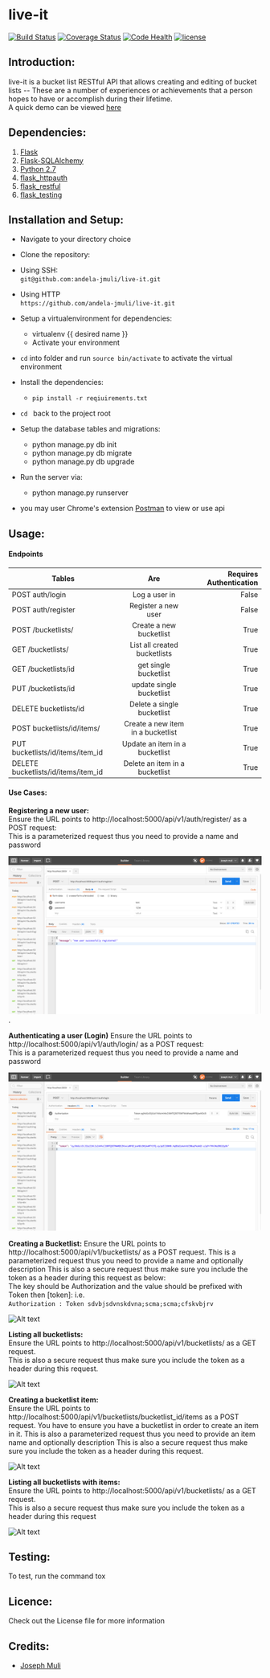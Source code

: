 
# live-it

[![Build Status](https://travis-ci.org/andela-jmuli/live-it.svg?branch=bucketlists-endpoints)](https://travis-ci.org/andela-jmuli/live-it)
[![Coverage Status](https://coveralls.io/repos/github/andela-jmuli/live-it/badge.svg?branch=users-v0.1)](https://coveralls.io/github/andela-jmuli/live-it?branch=users-v0.1)
[![Code Health](https://landscape.io/github/andela-jmuli/live-it/master/landscape.svg?style=flat)](https://landscape.io/github/andela-jmuli/live-it/master)
[![license](https://img.shields.io/github/license/mashape/apistatus.svg)]()
## Introduction:
live-it is a bucket list RESTful API that allows creating and editing of bucket lists -- These are a number of experiences or achievements that a person hopes to have or accomplish during their lifetime.  
A quick demo can be viewed [here](https://www.youtube.com/watch?v=xpzk1bfH6eM&feature=youtu.be)

## Dependencies:

1. [Flask](http://flask.pocoo.org/)
2. [Flask-SQLAlchemy]()
3. [Python 2.7](https://www.python.org/)  
4. [flask_httpauth](https://flask-httpauth.readthedocs.io/en/latest/)  
5. [flask_restful](http://flask-restful-cn.readthedocs.io/en/0.3.5/)  
6. [flask_testing](http://flask.pocoo.org/docs/0.11/testing/)

## Installation and Setup:

* Navigate to your directory choice
* Clone the repository:
 * Using SSH:  
    ``` git@github.com:andela-jmuli/live-it.git ```

 * Using HTTP  
    ``` https://github.com/andela-jmuli/live-it.git ```
* Setup a virtualenvironment for dependencies:
    * virtualenv {{ desired name }}
    * Activate your environment
* ``` cd ``` into folder and run ``` source bin/activate ``` to activate the virtual environment
* Install the dependencies:
    * ``` pip install -r reqiuirements.txt ```

* ```cd ``` back to the project root

* Setup the database tables and migrations:  

    * python manage.py db init
    * python manage.py db migrate
    * python manage.py db upgrade

* Run the server via:
    * python manage.py runserver

* you may user Chrome's extension [Postman](https://www.getpostman.com/) to view or use api

## Usage:  
#### Endpoints  


| Tables        | Are           | Requires Authentication |
| ------------- |:-------------:| -------------:|
| POST auth/login    | Log a user in | False |
| POST auth/register     | Register a new user | False |
| POST /bucketlists/ | Create a new bucketlist   | True |
| GET /bucketlists/      | List all created bucketlists | True |
| GET /bucketlists/id     | get single bucketlist | True |
| PUT /bucketlists/id | update single bucketlist | True |
| DELETE bucketlists/id      | Delete a single bucketlist | True |
| POST bucketlists/id/items/      | Create a new item in a bucketlist | True |
| PUT bucketlists/id/items/item_id | Update an item in a bucketlist | True |
| DELETE bucketlists/id/items/item_id      | Delete an item in a bucketlist | True |

#### Use Cases:

**Registering a new user:**  
Ensure the URL points to http://localhost:5000/api/v1/auth/register/ as a POST request:  
This is a parameterized request thus you need to provide a name and password

![Alt text](/source/registe_new_user.png?raw=true "Optional Title") .

**Authenticating a user (Login)**
Ensure the URL points to http://localhost:5000/api/v1/auth/login/ as a POST request:  
This is a parameterized request thus you need to provide a name and password

![Alt text](/source/login_users.png?raw=true "Optional Title")

**Creating a Bucketlist:**
Ensure the URL points to http://localhost:5000/api/v1/bucketlists/ as a POST request.
This is a parameterized request thus you need to provide a name and optionally description
This is also a secure request thus make sure you include the token as a header during this request as below:  
The key should be Authorization and the value should be prefixed with Token then [token]: i.e.  
``` Authorization : Token sdvbjsdvnskdvna;scma;scma;cfskvbjrv ```  

![Alt text](/source/create_bucketlist.png?raw=true "Optional Title")

**Listing all bucketlists:**  
Ensure the URL points to http://localhost:5000/api/v1/bucketlists/ as a GET request.  
This is also a secure request thus make sure you include the token as a header during this request.  

![Alt text](/source/list_all_bucketlists.png?raw=true "Optional Title")

**Creating a bucketlist item:**  
Ensure the URL points to http://localhost:5000/api/v1/bucketlists/bucketlist_id/items as a POST request.
You have to ensure you have a bucketlist in order to create an item in it.
This is also a parameterized request thus you need to provide an item name and optionally description
This is also a secure request thus make sure you include the token as a header during this request.

![Alt text](/source/create_bucketlist_item.png?raw=true "Optional Title")

**Listing all bucketlists with items:**  
Ensure the URL points to http://localhost:5000/api/v1/bucketlists/ as a GET request.  
This is also a secure request thus make sure you include the token as a header during this request

![Alt text](/source/list_all_bucketlists.png?raw=true "Optional Title")

## Testing:  
 To test, run the command tox

## Licence:
Check out the License file for more information

## Credits:
* [Joseph Muli](github.com/andela-jmuli)
